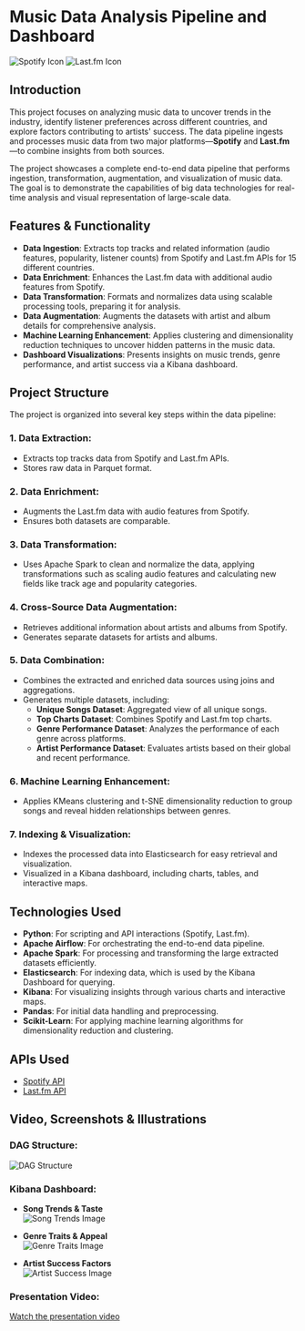 # Music Data Analysis Pipeline and Dashboard
![Spotify Icon](link-to-spotify-icon) ![Last.fm Icon](link-to-lastfm-icon)

## Introduction
This project focuses on analyzing music data to uncover trends in the industry, identify listener preferences across different countries, and explore factors contributing to artists' success. The data pipeline ingests and processes music data from two major platforms—**Spotify** and **Last.fm**—to combine insights from both sources.

The project showcases a complete end-to-end data pipeline that performs ingestion, transformation, augmentation, and visualization of music data. The goal is to demonstrate the capabilities of big data technologies for real-time analysis and visual representation of large-scale data.

## Features & Functionality
- **Data Ingestion**: Extracts top tracks and related information (audio features, popularity, listener counts) from Spotify and Last.fm APIs for 15 different countries.
- **Data Enrichment**: Enhances the Last.fm data with additional audio features from Spotify.
- **Data Transformation**: Formats and normalizes data using scalable processing tools, preparing it for analysis.
- **Data Augmentation**: Augments the datasets with artist and album details for comprehensive analysis.
- **Machine Learning Enhancement**: Applies clustering and dimensionality reduction techniques to uncover hidden patterns in the music data.
- **Dashboard Visualizations**: Presents insights on music trends, genre performance, and artist success via a Kibana dashboard.

## Project Structure
The project is organized into several key steps within the data pipeline:

### 1. Data Extraction:
- Extracts top tracks data from Spotify and Last.fm APIs.
- Stores raw data in Parquet format.

### 2. Data Enrichment:
- Augments the Last.fm data with audio features from Spotify.
- Ensures both datasets are comparable.

### 3. Data Transformation:
- Uses Apache Spark to clean and normalize the data, applying transformations such as scaling audio features and calculating new fields like track age and popularity categories.

### 4. Cross-Source Data Augmentation:
- Retrieves additional information about artists and albums from Spotify.
- Generates separate datasets for artists and albums.

### 5. Data Combination:
- Combines the extracted and enriched data sources using joins and aggregations.
- Generates multiple datasets, including:
  - **Unique Songs Dataset**: Aggregated view of all unique songs.
  - **Top Charts Dataset**: Combines Spotify and Last.fm top charts.
  - **Genre Performance Dataset**: Analyzes the performance of each genre across platforms.
  - **Artist Performance Dataset**: Evaluates artists based on their global and recent performance.

### 6. Machine Learning Enhancement:
- Applies KMeans clustering and t-SNE dimensionality reduction to group songs and reveal hidden relationships between genres.

### 7. Indexing & Visualization:
- Indexes the processed data into Elasticsearch for easy retrieval and visualization.
- Visualized in a Kibana dashboard, including charts, tables, and interactive maps.

## Technologies Used
- **Python**: For scripting and API interactions (Spotify, Last.fm).
- **Apache Airflow**: For orchestrating the end-to-end data pipeline.
- **Apache Spark**: For processing and transforming the large extracted datasets efficiently.
- **Elasticsearch**: For indexing data, which is used by the Kibana Dashboard for querying.
- **Kibana**: For visualizing insights through various charts and interactive maps.
- **Pandas**: For initial data handling and preprocessing.
- **Scikit-Learn**: For applying machine learning algorithms for dimensionality reduction and clustering.

## APIs Used
- [Spotify API](https://developer.spotify.com/documentation/web-api/)
- [Last.fm API](https://www.last.fm/api)

## Video, Screenshots & Illustrations

### DAG Structure:
![DAG Structure](link-to-dag-image)

### Kibana Dashboard:
- **Song Trends & Taste**  
  ![Song Trends Image](link-to-song-trends-image)
  
- **Genre Traits & Appeal**  
  ![Genre Traits Image](link-to-genre-traits-image)
  
- **Artist Success Factors**  
  ![Artist Success Image](link-to-artist-success-image)

### Presentation Video:
[Watch the presentation video]([youtube-link](https://youtu.be/H_xVGKHc3zY))

